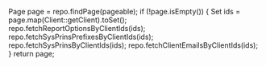 Page<Client> page = repo.findPage(pageable);
if (!page.isEmpty()) {
  Set<String> ids = page.map(Client::getClient).toSet();
  repo.fetchReportOptionsByClientIds(ids);
  repo.fetchSysPrinsPrefixesByClientIds(ids);
  repo.fetchSysPrinsByClientIds(ids);
  repo.fetchClientEmailsByClientIds(ids);
}
return page;

